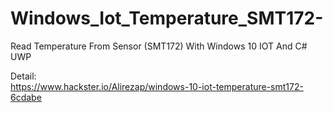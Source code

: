 # Windows_Iot_Temperature_SMT172-
Read Temperature From Sensor (SMT172) With Windows 10 IOT And C# UWP

Detail:<br/>
https://www.hackster.io/Alirezap/windows-10-iot-temperature-smt172-6cdabe
